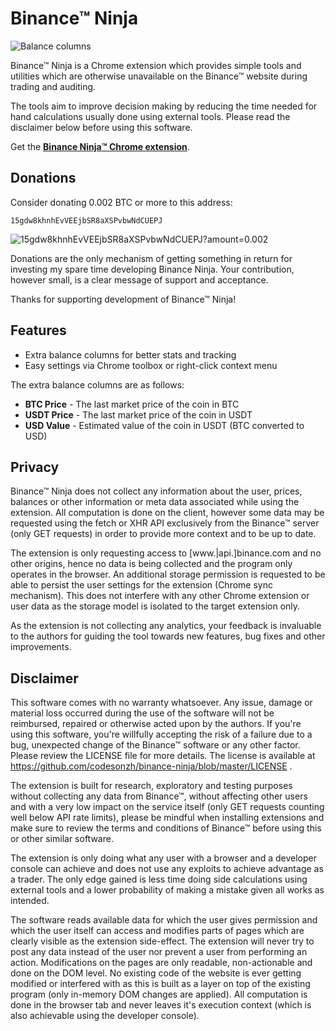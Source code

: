 # Binance™ Ninja

![Balance columns](https://github.com/codesonzh/binance-ninja/blob/master/docs/balances.png?raw=true&x=1)

Binance™ Ninja is a Chrome extension which provides simple tools and utilities
which are otherwise unavailable on the Binance™ website during trading and
auditing.

The tools aim to improve decision making by reducing the time needed for hand
calculations usually done using external tools. Please read the disclaimer below
before using this software.

Get the [**Binance Ninja™ Chrome extension**](http://bit.ly/binance-ninja-gh).

## Donations

Consider donating 0.002 BTC or more to this address:

```
15gdw8khnhEvVEEjbSR8aXSPvbwNdCUEPJ
```
![15gdw8khnhEvVEEjbSR8aXSPvbwNdCUEPJ?amount=0.002](https://github.com/codesonzh/binance-ninja/blob/master/src/img/donate-qr-code.png?raw=true)


Donations are the only mechanism of getting something in return for investing
my spare time developing Binance Ninja. Your contribution, however small, is a
clear message of support and acceptance.

Thanks for supporting development of Binance™ Ninja!

## Features

* Extra balance columns for better stats and tracking
* Easy settings via Chrome toolbox or right-click context menu

The extra balance columns are as follows:

* **BTC Price** - The last market price of the coin in BTC
* **USDT Price** - The last market price of the coin in USDT
* **USD Value** - Estimated value of the coin in USDT (BTC converted to USD)


## Privacy

Binance™ Ninja does not collect any information about the user, prices,
balances or other information or meta data associated while using the extension.
All computation is done on the client, however some data may be requested using
the fetch or XHR API exclusively from the Binance™ server (only GET requests)
in order to provide more context and to be up to date.

The extension is only requesting access to [www.|api.]binance.com and no other
origins, hence no data is being collected and the program only operates in the
browser. An additional storage permission is requested to be able to persist the
user settings for the extension (Chrome sync mechanism). This does not interfere
with any other Chrome extension or user data as the storage model is isolated to
the target extension only.

As the extension is not collecting any analytics, your feedback is invaluable
to the authors for guiding the tool towards new features, bug fixes and other
improvements.


## Disclaimer

This software comes with no warranty whatsoever. Any issue, damage or material
loss occurred during the use of the software will not be reimbursed, repaired or
otherwise acted upon by the authors. If you're using this software, you're
willfully accepting the risk of a failure due to a bug, unexpected change of
the Binance™ software or any other factor. Please review the LICENSE file for
more details. The license is available at
https://github.com/codesonzh/binance-ninja/blob/master/LICENSE .

The extension is built for research, exploratory and testing purposes without
collecting any data from Binance™, without affecting other users and with a
very low impact on the service itself (only GET requests counting well below API
rate limits), please be mindful when installing extensions and make sure to
review the terms and conditions of Binance™ before using this or other similar
software.

The extension is only doing what any user with a browser and a developer console
can achieve and does not use any exploits to achieve advantage as a trader. The
only edge gained is less time doing side calculations using external tools and
a lower probability of making a mistake given all works as intended.

The software reads available data for which the user gives permission and which
the user itself can access and modifies parts of pages which are clearly visible
as the extension side-effect. The extension will never try to post any data
instead of the user nor prevent a user from performing an action. Modifications
on the pages are only readable, non-actionable and done on the DOM level. No
existing code of the website is ever getting modified or interfered with as this
is built as a layer on top of the existing program (only in-memory DOM changes
are applied). All computation is done in the browser tab and never leaves it's
execution context (which is also achievable using the developer console).
